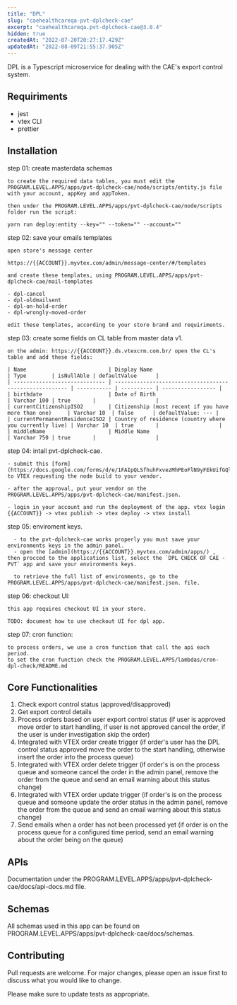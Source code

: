 ```yaml
---
title: "DPL"
slug: "caehealthcareqa-pvt-dplcheck-cae"
excerpt: "caehealthcareqa.pvt-dplcheck-cae@3.0.4"
hidden: true
createdAt: "2022-07-20T20:27:17.429Z"
updatedAt: "2022-08-09T21:55:37.905Z"
---
```

DPL is a Typescript microservice for dealing with the CAE's export control system.

## Requiriments

- jest
- vtex CLI
- prettier

## Installation

step 01: create masterdata schemas

```
to create the required data tables, you must edit the PROGRAM.LEVEL.APPS/apps/pvt-dplcheck-cae/node/scripts/entity.js file with your account, appKey and appToken.

then under the PROGRAM.LEVEL.APPS/apps/pvt-dplcheck-cae/node/scripts folder run the script:

yarn run deploy:entity --key="" --token="" --account=""
```

step 02: save your emails templates

```
open store's message center

https://{{ACCOUNT}}.myvtex.com/admin/message-center/#/templates

and create these templates, using PROGRAM.LEVEL.APPS/apps/pvt-dplcheck-cae/mail-templates

- dpl-cancel
- dpl-oldmailsent
- dpl-on-hold-order
- dpl-wrongly-moved-order

edit these templates, according to your store brand and requiriments.
```

step 03: create some fields on CL table from master data v1.

```
on the admin: https://{{ACCOUNT}}.ds.vtexcrm.com.br/ open the CL's table and add these fields:

| Name                          | Display Name                                            | Type        | isNullAble | defaultValue      |
| ----------------------------- | ------------------------------------------------------- | ----------- | ---------- | ----------------- |
| birthdate                     | Date of Birth                                           | Varchar 100 | true       |                   |
| currentCitizenshipISO2        | Citizenship (most recent if you have more than one)     | Varchar 10  | false      | defaultValue: --- |
| currentPermanentResidenceISO2 | Country of residence (country where you currently live) | Varchar 10  | true       |                   |
| middleName                    | Middle Name                                             | Varchar 750 | true       |                   |

```

step 04: intall pvt-dplcheck-cae.

```
- submit this [form](https://docs.google.com/forms/d/e/1FAIpQLSfhuhFxvezMhPEoFlN9yFEkUifGQlGP4HmJQgx6GP32WZchBw/viewform) to VTEX requesting the node build to your vendor.

- after the approval, put your vendor on the PROGRAM.LEVEL.APPS/apps/pvt-dplcheck-cae/manifest.json.

- login in your account and run the deployment of the app. vtex login {{ACCOUNT}} -> vtex publish -> vtex deploy -> vtex install
```

step 05: enviroment keys.

```
  - to the pvt-dplcheck-cae works properly you must save your environments keys in the admin panel.
  - open the [admin](https://{{ACCOUNT}}.myvtex.com/admin/apps/) , then procced to the applications list, select the `DPL CHECK OF CAE - PVT` app and save your environments keys.

  to retrieve the full list of environments, go to the PROGRAM.LEVEL.APPS/apps/pvt-dplcheck-cae/manifest.json. file.
```

step 06: checkout UI:

```
this app requires checkout UI in your store.

TODO: document how to use checkout UI for dpl app.

```

step 07: cron function:

```
to process orders, we use a cron function that call the api each period.
to set the cron function check the PROGRAM.LEVEL.APPS/lambdas/cron-dpl-check/README.md

```

## Core Functionalities

1. Check export control status (approved/disapproved)
2. Get export control details
3. Process orders based on user export control status (if user is approved move order to start handling, if user is not approved cancel the order, if the user is under investigation skip the order)
4. Integrated with VTEX order create trigger (if order's user has the DPL control status approved move the order to the start handling, otherwise insert the order into the process queue)
5. Integrated with VTEX order delete trigger (if order's is on the process queue and someone cancel the order in the admin panel, remove the order from the queue and send an email warning about this status change)
6. Integrated with VTEX order update trigger (if order's is on the process queue and someone update the order status in the admin panel, remove the order from the queue and send an email warning about this status change)
7. Send emails when a order has not been processed yet (if order is on the process queue for a configured time period, send an email warning about the order being on the queue)

## APIs

Documentation under the PROGRAM.LEVEL.APPS/apps/pvt-dplcheck-cae/docs/api-docs.md file.

## Schemas

All schemas used in this app can be found on PROGRAM.LEVEL.APPS/apps/pvt-dplcheck-cae/docs/schemas.

## Contributing

Pull requests are welcome. For major changes, please open an issue first to discuss what you would like to change.

Please make sure to update tests as appropriate.